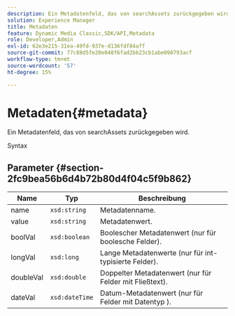 ```yaml
---
description: Ein Metadatenfeld, das von searchAssets zurückgegeben wird.
solution: Experience Manager
title: Metadaten
feature: Dynamic Media Classic,SDK/API,Metadata
role: Developer,Admin
exl-id: 62e3e215-31ea-49fd-937e-d136fdf84aff
source-git-commit: 77c88d5fe20e048f6fad2bb23cb1abe090793acf
workflow-type: tm+mt
source-wordcount: '57'
ht-degree: 15%

---
```


# Metadaten{#metadata}

Ein Metadatenfeld, das von searchAssets zurückgegeben wird.

Syntax

## Parameter {#section-2fc9bea56b6d4b72b80d4f04c5f9b862}

| Name | Typ | Beschreibung |
|---|---|---|
| name | `xsd:string` | Metadatenname. |
| value | `xsd:string` | Metadatenwert. |
| boolVal | `xsd:boolean` | Boolescher Metadatenwert (nur für boolesche Felder). |
| longVal | `xsd:long` | Lange Metadatenwerte (nur für int-typisierte Felder). |
| doubleVal | `xsd:double` | Doppelter Metadatenwert (nur für Felder mit Fließtext). |
| dateVal | `xsd:dateTime` | Datum-Metadatenwert (nur für Felder mit Datentyp ). |

